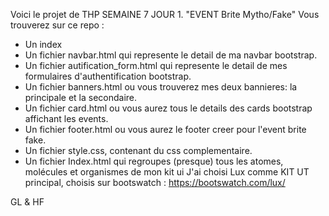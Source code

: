 Voici le projet de THP SEMAINE 7 JOUR 1.
    "EVENT Brite Mytho/Fake"
Vous trouverez sur ce repo : 
  - Un index
  - Un fichier navbar.html qui represente le detail de ma navbar bootstrap.
  - Un fichier autification_form.html qui represente le detail de mes formulaires d'authentification bootstrap.
  - Un fichier banners.html ou vous trouverez mes deux bannieres: la principale et la secondaire.
  - Un fichier card.html ou vous aurez tous le details des cards bootstrap affichant les events.
  - Un fichier footer.html ou vous aurez le footer creer pour l'event brite fake.
  - Un fichier style.css, contenant du css complementaire.
  - Un fichier Index.html qui regroupes (presque) tous les atomes, molécules et organismes de mon kit ui
  J'ai choisi Lux comme KIT UT principal, choisis sur bootswatch : https://bootswatch.com/lux/
  
  GL & HF
